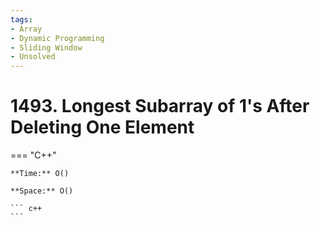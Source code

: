 ```yaml
---
tags:
- Array
- Dynamic Programming
- Sliding Window
- Unsolved
---
```



# 1493. Longest Subarray of 1's After Deleting One Element

=== "C++"

    **Time:** O()

    **Space:** O()

    ``` c++
    ```